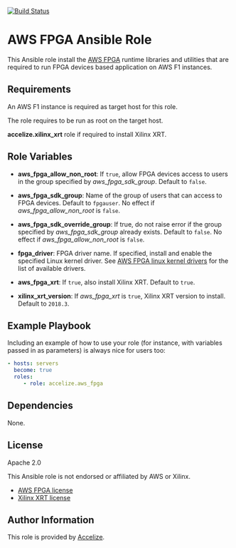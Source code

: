 [![Build Status](https://travis-ci.org/Accelize/ansible-role-aws-fpga.svg?branch=master)](https://travis-ci.org/Accelize/ansible-role-aws-fpga)

AWS FPGA Ansible Role
=====================

This Ansible role install the [AWS FPGA](https://github.com/aws/aws-fpga) runtime libraries and utilities that are required to run FPGA devices based application on AWS F1 instances.

Requirements
------------

An AWS F1 instance is required as target host for this role.

The role requires to be run as root on the target host.

**accelize.xilinx_xrt** role if required to install Xilinx XRT.

Role Variables
--------------

* **aws_fpga_allow_non_root**: If `true`, allow FPGA devices access to users in the group specified by *aws_fpga_sdk_group*. Default to `false`.
* **aws_fpga_sdk_group**: Name of the group of users that can access to FPGA devices. Default to `fpgauser`. No effect if *aws_fpga_allow_non_root* is `false`.
* **aws_fpga_sdk_override_group**: If true, do not raise error if the group specified by *aws_fpga_sdk_group* already exists. Default to `false`. No effect if *aws_fpga_allow_non_root* is `false`.

* **fpga_driver**: FPGA driver name. If specified, install and enable the specified Linux kernel driver. See [AWS FPGA linux kernel drivers](https://github.com/aws/aws-fpga/tree/master/sdk/linux_kernel_drivers) for the list of available drivers.

* **aws_fpga_xrt**: If `true`, also install Xilinx XRT. Default to `true`.
* **xilinx_xrt_version**: If *aws_fpga_xrt* is `true`, Xilinx XRT version to install. Default to `2018.3`.

Example Playbook
----------------

Including an example of how to use your role (for instance, with variables passed in as parameters) is always nice for users too:

```yaml
- hosts: servers
  become: true  
  roles:
     - role: accelize.aws_fpga
```

Dependencies
------------

None.

License
-------

Apache 2.0

This Ansible role is not endorsed or affiliated by AWS or Xilinx.

* [AWS FPGA license](https://github.com/aws/aws-fpga/blob/master/LICENSE.txt)
* [Xilinx XRT license](https://github.com/Xilinx/XRT/blob/master/LICENSE)

Author Information
------------------

This role is provided by [Accelize](https://www.accelize.com).
